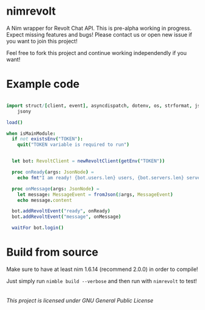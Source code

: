 # nimrevolt

A Nim wrapper for Revolt Chat API. This is pre-alpha working in progress. Expect missing features and bugs! Please contact us or open new issue if you want to join this project!

Feel free to fork this project and continue working independendly if you want!

# Example code
```nim

import struct/[client, event], asyncdispatch, dotenv, os, strformat, json,
    jsony

load()

when isMainModule:
  if not existsEnv("TOKEN"):
    quit("TOKEN variable is required to run")


  let bot: RevoltClient = newRevoltClient(getEnv("TOKEN"))

  proc onReady(args: JsonNode) =
    echo fmt"I am ready! {bot.users.len} users, {bot.servers.len} servers, {bot.channels.len} channels, {bot.emojis.len} emojis have been cached"

  proc onMessage(args: JsonNode) =
    let message: MessageEvent = fromJson($args, MessageEvent)
    echo message.content

  bot.addRevoltEvent("ready", onReady)
  bot.addRevoltEvent("message", onMessage)

  waitFor bot.login()
```

# Build from source
Make sure to have at least nim 1.6.14 (recommend 2.0.0) in order to compile!

Just simply run `nimble build --verbose` and then run with `nimrevolt` to test!
<br>
<br>
<br>
*This project is licensed under GNU General Public License*